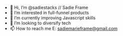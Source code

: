 - 👋 Hi, I’m @sadiestacks // Sadie Frame
- 👀 I’m interested in full-funnel products
- 🌱 I’m currently improving Javascript skills
- 💞️ I’m looking to diversify tech
- 📫 How to reach me E: sadiemarieframe@gmail.com

<!---
sadiestacks/sadiestacks is a ✨ special ✨ repository because its `README.md` (this file) appears on your GitHub profile.
You can click the Preview link to take a look at your changes.
--->
